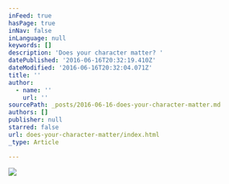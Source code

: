 ```yaml
---
inFeed: true
hasPage: true
inNav: false
inLanguage: null
keywords: []
description: 'Does your character matter? '
datePublished: '2016-06-16T20:32:19.410Z'
dateModified: '2016-06-16T20:32:04.071Z'
title: ''
author:
  - name: ''
    url: ''
sourcePath: _posts/2016-06-16-does-your-character-matter.md
authors: []
publisher: null
starred: false
url: does-your-character-matter/index.html
_type: Article

---
```

![](https://the-grid-user-content.s3-us-west-2.amazonaws.com/f292d015-acdf-42a8-a887-09795d2f96f3.jpg)